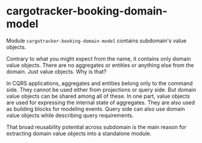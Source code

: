 # cargotracker-booking-domain-model

Module `cargotracker-booking-domain-model` contains subdomain's value objects.

Contrary to what you might expect from the name, it contains only domain value objects. There are no aggregates or entities or anything else from the domain. Just value objects. Why is that?

In CQRS applications, aggregates and entities belong only to the command side. They cannot be used either from projections or query side. But domain value objects can be shared among all of these.
In one part, value objects are used for expressing the internal state of aggregates. They are also used as building blocks for modeling events. Query side can also use domain value objects while
describing query requirements.

That broad reusability potential across subdomain is the main reason for extracting domain value objects into a standalone module.
